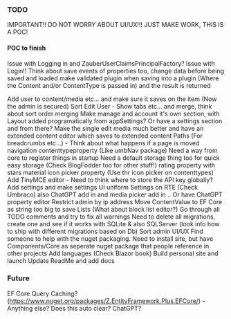 ### TODO

IMPORTANT!! DO NOT WORRY ABOUT UI/UX!!! JUST MAKE WORK, THIS IS A POC!

#### POC to finish
Issue with Logging in and ZauberUserClaimsPrincipalFactory? Issue with Login!!
Think about save events of properties too, change data before being saved and loaded
make validated plugin when saving into a plugin (Where the Content and/or ContentType is passed in) and the result is returned

Add user to content/media etc... and make sure it saves on the item (Now the admin is secured)
Sort Edit User - Show tabs etc... and merge, think about sort order merging
Make manage and account it's own section, with Layout added programatically from appSettings? Or have a settings section and from there?
Make the single edit media much better and have an extended content editor which saves to extended content
Paths (For breadcrumbs etc...) - Think about what happens if a page is moved
navigation contenttypeproperty (Like umbNav package)
Need a way from core to register things in startup
Need a default storage thing too for quick easy storage (Check BlogFodder too for other stuff!)
rating property with stars
material icon picker property (Use thr icon picker on contenttypes)
Add TinyMCE editor - Need to think where to store the API key globally? Add settings and make settings UI uniform
Settings on RTE (Check Umbraco) also ChatGPT add in and media picker add in
.. Or have ChatGPT property editor
Restrict admin by ip address
Move ContentValue to EF Core as string too big to save Lists (What about block list editor?)
Go through all TODO comments and try to fix all warnings
Need to delete all migrations, create one and see if it works with SQLite & also SQLServer (look into how to ship with different migrations based on Db)
Sort admin UI/UX
Find someone to help with the nuget packaging. Need to install site, but have Components/Core as seperate nuget package that people reference in other projects
Add languages (Check Blazor book)
Build personal site and launch
Update ReadMe and add docs

### Future
EF Core Query Caching? (https://www.nuget.org/packages/Z.EntityFramework.Plus.EFCore/) - Anything else? Does this auto clear? ChatGPT?

